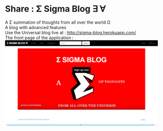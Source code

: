 # Share : Σ Sigma Blog ∃ ∀ <br>
A Σ summation of thoughts from all over the world Ω <br>
A blog with advanced features<br>
Use the Universal blog live at :  http://sigma-blog.herokuapp.com/ <br>
The front page of the application :<br>
![alt text](Preview/preview.png " Sigma Blog")<br>
